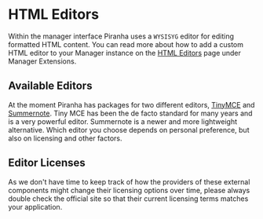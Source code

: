 # HTML Editors

Within the manager interface Piranha uses a `WYSISYG` editor for editing formatted HTML content. You can read more about how to add a custom HTML editor to your Manager instance on the [HTML Editors](../manager-extensions/html-editors) page under Manager Extensions.

## Available Editors

At the moment Piranha has packages for two different editors, [TinyMCE](https://www.tiny.cloud) and [Summernote](https://summernote.org). Tiny MCE has been the de facto standard for many years and is a very powerful editor. Summernote is a newer and more lightweight alternative. Which editor you choose depends on personal preference, but also on licensing and other factors.

## Editor Licenses

As we don't have time to keep track of how the providers of these external components might change their licensing options over time, please always double check the official site so that their current licensing terms matches your application.